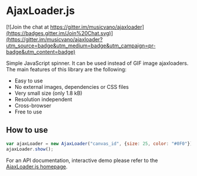 # AjaxLoader.js

[![Join the chat at https://gitter.im/musicvano/ajaxloader](https://badges.gitter.im/Join%20Chat.svg)](https://gitter.im/musicvano/ajaxloader?utm_source=badge&utm_medium=badge&utm_campaign=pr-badge&utm_content=badge)

Simple JavaScript spinner. It can be used instead of GIF image ajaxloaders. The main features of this library are the following:

 * Easy to use
 * No external images, dependencies or CSS files
 * Very small size (only 1.8 kB)
 * Resolution independent
 * Cross-browser
 * Free to use

## How to use 

```javascript
var ajaxLoader = new AjaxLoader("canvas_id", {size: 25, color: "#0F0"});
ajaxLoader.show();
```

For an API documentation, interactive demo please refer to the [AjaxLoader.js homepage](http://musicvano.github.io/ajaxloader).